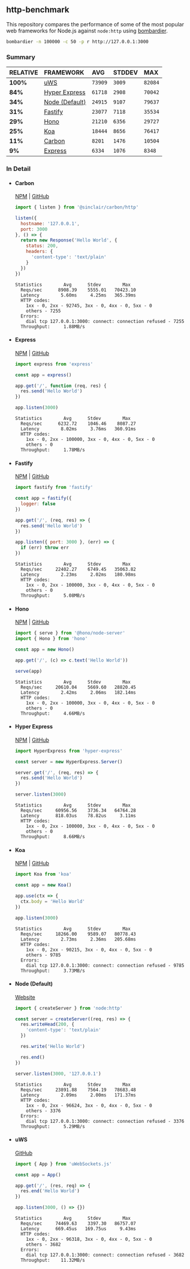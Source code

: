 ## http-benchmark

This repository compares the performance of some of the most popular web frameworks for Node.js against `node:http` using [bombardier](https://github.com/codesenberg/bombardier).

```bash
bombardier -n 100000 -c 50 -p r http://127.0.0.1:3000
```

### Summary

| RELATIVE | FRAMEWORK | AVG | STDDEV | MAX |
| :--- | :--- | :--- | :--- | :--- |
| **100%** | [uWS](#uws) | `73909` | `3009` | `82084` |
| **84%** | [Hyper Express](#hyper-express) | `61718` | `2908` | `70042` |
| **34%** | [Node (Default)](#node-default) | `24915` | `9107` | `79637` |
| **31%** | [Fastify](#fastify) | `23077` | `7118` | `35534` |
| **29%** | [Hono](#hono) | `21210` | `6356` | `29727` |
| **25%** | [Koa](#koa) | `18444` | `8656` | `76417` |
| **11%** | [Carbon](#carbon) | `8201` | `1476` | `10504` |
| **9%** | [Express](#express) | `6334` | `1076` | `8348` |


### In Detail

- #### Carbon
  [NPM](https://npmjs.com/@sinclair/carbon) | [GitHub](https://github.com/sinclairzx81/carbon)
  ```js
  import { listen } from '@sinclair/carbon/http'

  listen({
    hostname: '127.0.0.1',
    port: 3000
  }, () => {
    return new Response('Hello World', {
      status: 200,
      headers: {
        'content-type': 'text/plain'
      }
    })
  })
  ```

  ```
  Statistics        Avg      Stdev        Max
    Reqs/sec      8908.39    5555.01   70423.10
    Latency        5.60ms     4.25ms   365.39ms
    HTTP codes:
      1xx - 0, 2xx - 92745, 3xx - 0, 4xx - 0, 5xx - 0
      others - 7255
    Errors:
      dial tcp 127.0.0.1:3000: connect: connection refused - 7255
    Throughput:     1.88MB/s
  ```

- #### Express
  [NPM](https://npmjs.com/express) | [GitHub](https://github.com/expressjs/express)
  ```js
  import express from 'express'

  const app = express()

  app.get('/', function (req, res) {
    res.send('Hello World')
  })

  app.listen(3000)
  ```

  ```
  Statistics        Avg      Stdev        Max
    Reqs/sec      6232.72    1046.46    8087.27
    Latency        8.02ms     3.76ms   360.91ms
    HTTP codes:
      1xx - 0, 2xx - 100000, 3xx - 0, 4xx - 0, 5xx - 0
      others - 0
    Throughput:     1.78MB/s
  ```

- #### Fastify
  [NPM](https://npmjs.com/fastify) | [GitHub](https://github.com/fastify/fastify)
  ```js
  import fastify from 'fastify'

  const app = fastify({
    logger: false
  })

  app.get('/', (req, res) => {
    res.send('Hello World')
  })

  app.listen({ port: 3000 }, (err) => {
    if (err) throw err
  })
  ```

  ```
  Statistics        Avg      Stdev        Max
    Reqs/sec     22402.27    6749.45   35063.82
    Latency        2.23ms     2.02ms   180.98ms
    HTTP codes:
      1xx - 0, 2xx - 100000, 3xx - 0, 4xx - 0, 5xx - 0
      others - 0
    Throughput:     5.08MB/s
  ```

- #### Hono
  [NPM](https://npmjs.com/hono) | [GitHub](https://github.com/honojs/hono)
  ```js
  import { serve } from '@hono/node-server'
  import { Hono } from 'hono'

  const app = new Hono()

  app.get('/', (c) => c.text('Hello World'))

  serve(app)
  ```

  ```
  Statistics        Avg      Stdev        Max
    Reqs/sec     20610.04    5669.60   28820.45
    Latency        2.42ms     2.06ms   182.14ms
    HTTP codes:
      1xx - 0, 2xx - 100000, 3xx - 0, 4xx - 0, 5xx - 0
      others - 0
    Throughput:     4.66MB/s
  ```

- #### Hyper Express
  [NPM](https://npmjs.com/hyper-express) | [GitHub](https://github.com/kartikk221/hyper-express)
  ```js
  import HyperExpress from 'hyper-express'

  const server = new HyperExpress.Server()

  server.get('/', (req, res) => {
    res.send('Hello World')
  })

  server.listen(3000)
  ```

  ```
  Statistics        Avg      Stdev        Max
    Reqs/sec     60956.56    3736.34   64764.28
    Latency      818.03us    78.82us     3.11ms
    HTTP codes:
      1xx - 0, 2xx - 100000, 3xx - 0, 4xx - 0, 5xx - 0
      others - 0
    Throughput:     8.66MB/s
  ```

- #### Koa
  [NPM](https://npmjs.com/koa) | [GitHub](https://github.com/koajs/koa)
  ```js
  import Koa from 'koa'

  const app = new Koa()

  app.use(ctx => {
    ctx.body = 'Hello World'
  })

  app.listen(3000)
  ```

  ```
  Statistics        Avg      Stdev        Max
    Reqs/sec     18266.00    9589.07   80778.43
    Latency        2.73ms     2.36ms   205.68ms
    HTTP codes:
      1xx - 0, 2xx - 90215, 3xx - 0, 4xx - 0, 5xx - 0
      others - 9785
    Errors:
      dial tcp 127.0.0.1:3000: connect: connection refused - 9785
    Throughput:     3.73MB/s
  ```

- #### Node (Default)
  [Website](https://nodejs.org/api/http.html)
  ```js
  import { createServer } from 'node:http'

  const server = createServer((req, res) => {
    res.writeHead(200, {
      'content-type': 'text/plain'
    })

    res.write('Hello World')

    res.end()
  })

  server.listen(3000, '127.0.0.1')
  ```

  ```
  Statistics        Avg      Stdev        Max
    Reqs/sec     23891.88    7564.19   78683.48
    Latency        2.09ms     2.00ms   171.37ms
    HTTP codes:
      1xx - 0, 2xx - 96624, 3xx - 0, 4xx - 0, 5xx - 0
      others - 3376
    Errors:
      dial tcp 127.0.0.1:3000: connect: connection refused - 3376
    Throughput:     5.29MB/s
  ```

- #### uWS
  [GitHub](https://github.com/uNetworking/uWebSockets.js)
  ```js
  import { App } from 'uWebSockets.js'

  const app = App()

  app.get('/', (res, req) => {
    res.end('Hello World')
  })

  app.listen(3000, () => {})
  ```

  ```
  Statistics        Avg      Stdev        Max
    Reqs/sec     74469.63    3397.30   86757.07
    Latency      669.45us   169.75us     9.43ms
    HTTP codes:
      1xx - 0, 2xx - 96318, 3xx - 0, 4xx - 0, 5xx - 0
      others - 3682
    Errors:
      dial tcp 127.0.0.1:3000: connect: connection refused - 3682
    Throughput:    11.32MB/s
  ```


